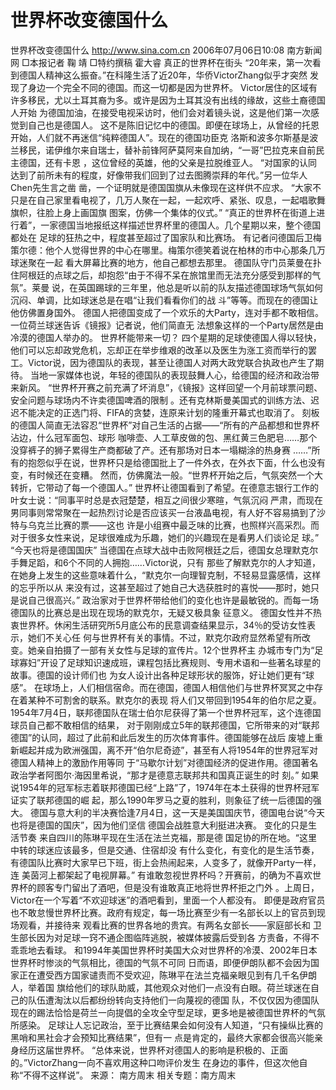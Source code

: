 # 世界杯改变德国什么

世界杯改变德国什么
http://www.sina.com.cn 2006年07月06日10:08 南方新闻网
□本报记者 鞠 靖
□特约撰稿 霍大睿
真正的世界杯在街头
“20年来，第一次看到德国人精神这么振奋。”在科隆生活了近20年，华侨VictorZhang似乎才突然 发现了身边一个完全不同的德国。而这一切都是因为世界杯。
Victor居住的区域有许多移民，尤以土耳其裔为多。或许是因为土耳其没有出线的缘故，这些土裔德国人开始 为德国加油，在接受电视采访时，他们会对着镜头说，这是他们第一次感觉到自己也是德国人。
这不是陈旧记忆中的德国。即便在球场上，从曾经的托恩开始，人们就不再迷信“纯粹德国人”。现在的德国功臣克 洛斯和波多尔斯基是波兰移民，诺伊维尔来自瑞士，替补前锋阿萨莫阿来自加纳，“一哥”巴拉克来自前民主德国，还有卡恩 ，这位曾经的英雄，他的父亲是拉脱维亚人。
“对国家的认同达到了前所未有的程度，好像带我们回到了过去图腾崇拜的年代。”另一位华人Chen先生言之凿 凿，一个证明就是德国国旗从未像现在这样供不应求。
“大家不只是在自己家里看电视了，几万人聚在一起，一起欢呼、紧张、叹息，一起唱歌舞旗帜，往脸上身上画国旗 图案，仿佛一个集体的仪式。”
“真正的世界杯在街道上进行着”，一家德国当地报纸这样描述世界杯里的德国人。几个星期以来，整个德国都处在 足球的狂热之中，程度甚至超过了国家队和比赛场。
有记者问德国后卫梅策尔德：他个人觉得世界的中心在哪里。梅策尔德笑着说在柏林的市中心那条几万球迷聚在一起 看大屏幕比赛的地方，他自己都想去那里。
德国队守门员莱曼在扑住阿根廷的点球之后，却抱怨“由于不得不呆在旅馆里而无法充分感受到那样的气氛”。莱曼 说，在英国踢球的三年里，他总是听以前的队友描述德国球场气氛如何沉闷、单调，比如球迷总是在唱“让我们看看你们的战 斗”等等。而现在的德国让他仿佛置身国外。
德国人把德国变成了一个欢乐的大Party，连对手都不敢相信。一位荷兰球迷告诉《镜报》记者说，他们简直无 法想象这样的一个Party居然是由冷漠的德国人举办的。
世界杯能带来一切？
四个星期的足球使德国人得以轻快，他们可以忘却政党危机，忘却正在举步维艰的改革以及医生为涨工资而举行的罢 工。Victor说，因为德国队的表现，甚至让德国人对两大政党联合执政也产生了期待。
当地一家媒体也说，年轻的德国队的表现鼓舞人心，给德国的经济和政治带来新风。
“世界杯开赛之前充满了坏消息”，《镜报》这样回望一个月前球票问题、安全问题与球场内不许卖德国啤酒的限制 。还有克林斯曼美国式的训练方法、迟迟不能决定的正选门将、FIFA的贪婪，连原来计划的隆重开幕式也取消了。
刻板的德国人简直无法容忍“世界杯”对自己生活的占据——“所有的产品都想和世界杯沾边，什么冠军面包、球形 咖啡壶、人工草皮做的包、黑红黄三色肥皂……那个没穿裤子的狮子累得生产商都破了产。还有那场对日本一塌糊涂的热身赛 ……”所有的抱怨似乎在说，世界杯只是给德国批上了一件外衣，在外衣下面，什么也没有变，有时候还在变糟。
然而，仿佛魔法一般。“世界杯开始之后，气氛突然一个大转折，它带动了每一个德国人。”
世界杯让德国看到了希望。在德意志银行工作的叶女士说：“同事平时总是衣冠楚楚，相互之间很少寒暄，气氛沉闷 严肃，而现在男同事则常常聚在一起热烈讨论是否应该买一台液晶电视，有人好不容易搞到了沙特与乌克兰比赛的票——这也 许是小组赛中最乏味的比赛，也照样兴高采烈。而对于很多女性来说，足球很难成为乐趣，她们的兴趣现在是看男人们谈论足 球。”
“今天也将是德国国庆”
当德国在点球大战中击败阿根廷之后，德国女总理默克尔手舞足蹈，和6个不同的人拥抱……Victor说，只有 那些了解默克尔的人才知道，在她身上发生的这些意味着什么，“默克尔一向理智克制，不轻易显露感情，这样的忘乎所以从 来没有过，这甚至超过了她自己大选获胜时的喜悦——那时，她只是说自己很高兴。”
政治家对于世界杯带给他们的变化也许是最敏锐的。而每一场德国队的比赛总是出现在现场的默克尔，无疑又极具象 征意义。
德国女性并不热衷世界杯。休闲生活研究所5月底公布的民意调查结果显示，34％的受访女性表示，她们不关心任 何与世界杯有关的事情。不过，默克尔政府显然希望有所改变。她亲自拍摄了一部有关女性与足球的宣传片。12个世界杯主 办城市专门为“足球寡妇”开设了足球知识速成班，课程包括比赛规则、专用术语和一些著名球星的故事。德国的设计师们也 为女人设计出各种足球形状的服饰，好让她们更有“球感”。
在球场上，人们相信宿命。而在德国，德国人相信他们与世界杯冥冥之中存在着某种不可割舍的联系。默克尔的表现 将人们又带回到1954年的伯尔尼之夏。
1954年7月4日，联邦德国队在瑞士伯尔尼获得了第一个世界杯冠军，这个连德国球员自己都不敢相信的结果， 对于刚刚成立5年的联邦德国，它所带来的对“联邦德国”的认同，超过了此前和此后发生的历次体育事件。德国能够在战后 废墟上重新崛起并成为欧洲强国，离不开“伯尔尼奇迹”，甚至有人将1954年的世界冠军对德国人精神上的激励作用等同 于“马歇尔计划”对德国经济的促进作用。德国著名政治学者阿图尔·海因里希说，“那才是德意志联邦共和国真正诞生的时 刻。”
如果说1954年的冠军标志着联邦德国已经“上路”了，1974年在本土获得的世界杯冠军证实了联邦德国的崛 起，那么1990年罗马之夏的胜利，则象征了统一后德国的强大。
德国与意大利的半决赛恰逢7月4日，这一天是美国国庆节，德国电台说“今天也将是德国的国庆”，因为他们坚信 德国会战胜意大利挺进决赛。
变化的只是生活节奏
来自四川的陈琳平现在生活在法兰克福，那是德
国足协的所在地。“这里中转的球迷应该最多，但是交通、住宿却没 有什么变化，有变化的是生活节奏，有德国队比赛时大家早已下班，街上会热闹起来，人变多了，就像开Party一样，连 美茵河上都架起了电视屏幕。”
有谁敢忽视世界杯吗？开赛前，的确为不喜欢世界杯的顾客专门留出了酒吧，但是没有谁敢真正地将世界杯拒之门外 。上周日，Victor在一个写着“不欢迎球迷”的酒吧看到，里面一个人都没有。
即便是政府官员也不敢怠慢世界杯比赛。政府有规定，每一场比赛至少有一名部长以上的官员到现场观看，并接待来 观看比赛的世界各地的贵宾。有两名女部长——家庭部长和
卫生部长因为对足球一窍不通企图临阵逃脱，被媒体披露后受到各 方责备，不得不乖乖地去看球。
和1994年美国世界杯时美国大众对世界杯的冷漠、2002年日本世界杯时惨淡的气氛相比，德国的气氛不可同 日而语，即便伊朗队都不会因为国家正在遭受西方国家谴责而不受欢迎，陈琳平在法兰克福亲眼见到有几千名伊朗人，举着国 旗给他们的球队助威，其他观众对他们一点没有白眼。荷兰球迷在自己的队伍遭淘汰以后都纷纷转向支持他们一向蔑视的德国 队，不仅仅因为德国队现在的踢法恰恰是荷兰一向提倡的全攻全守型足球，更多地是被德国世界杯的气氛所感染。
足球让人忘记政治，至于比赛结果会如何没有人知道，“只有操纵比赛的黑哨和黑社会才会预知比赛结果”，但有一 点是肯定的，最终大家都会很高兴能亲身经历这届世界杯。
“总体来说，世界杯对德国人的影响是积极的、正面的。”VictorZhang一向不喜欢用这种口吻评价发生 在身边的事件，但这次他自称“不得不这样说”。 来源：
南方周末
相关专题：南方周末 

